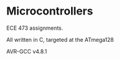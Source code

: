 # Microcontrollers
ECE 473 assignments.  

All written in C, targeted at the ATmega128

AVR-GCC v4.8.1

 
